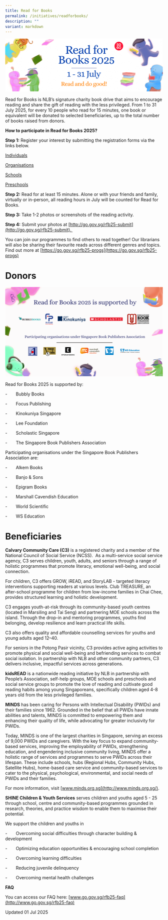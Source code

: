 ```yaml
---
title: Read for Books
permalink: /initiatives/readforbooks/
description: ""
variant: markdown
---
```

![Read for Books 2025](/images/RFB25_website_banner___SG60__1200_x_400_px_.png)

Read for Books is NLB’s signature charity book drive that aims to encourage reading and share the gift of reading with the less privileged. From 1 to 31 July 2025, for every 10 people who read for 15 minutes, one book or equivalent will be donated to selected beneficiaries, up to the total number of books raised from donors. 

**How to participate in Read for Books 2025?**

**Step 1:** Register your interest by submitting the registration forms via the links below.

[Individuals](https://go.gov.sg/rfb25-individuals)

[Organisations](https://go.gov.sg/rfb25-organisations)

[Schools](https://go.gov.sg/rfb25-schools)

[Preschools](https://go.gov.sg/rfb25-preschools)

**Step 2:** Read for at least 15 minutes. Alone or with your friends and family, virtually or in-person, all reading hours in July will be counted for Read for Books. 

**Step 3:** Take 1-2 photos or screenshots of the reading activity.  

**Step 4:** Submit your photos at [http://go.gov.sg/rfb25-submit](http://go.gov.sg/rfb25-submit). 

You can join our programmes to find others to read together! Our librarians will also be sharing their favourite reads across different genres and topics. Find out more at [https://go.gov.sg/rfb25-progs](https://go.gov.sg/rfb25-progs)

# **Donors**

![RFB25 Sponsors](/images/RFB25___sponsors__no_RWY_.png)

Read for Books 2025 is supported by:

-       Bubbly Books

-       Focus Publishing 

-       Kinokuniya Singapore

-       Lee Foundation

-       Scholastic Singapore

-       The Singapore Book Publishers Association

Participating organisations under the Singapore Book Publishers Association are:

-       Alkem Books

-       Banjo & Sons

-       Epigram Books

-       Marshall Cavendish Education

-       World Scientific

-       WS Education

# **Beneficiaries**

**Calvary Community Care (C3)** is a registered charity and a member of the National Council of Social Service (NCSS).  As a multi-service social service agency, C3 serves children, youth, adults, and seniors through a range of holistic programmes that promote literacy, emotional well-being, and social connection.

For children, C3 offers GROW, iREAD, and StoryLAB - targeted literacy interventions supporting readers at various levels. Club TREASURE, an after-school programme for children from low-income families in Chai Chee, provides structured learning and holistic development. 

C3 engages youth-at-risk through its community-based youth centres (located in Marsiling and Tai Seng) and partnering MOE schools across the island. Through the drop-in and mentoring programmes, youths find belonging, develop resilience and learn practical life skills. 

C3 also offers quality and affordable counselling services for youths and young adults aged 12–40. 

For seniors in the Potong Pasir vicinity, C3 provides active aging activities to promote physical and social well-being and befriending services to combat social isolation. In partnership with NLB and other community partners, C3 delivers inclusive, impactful services across generations.

**kidsREAD** is a nationwide reading initiative by NLB in partnership with People’s Association, self-help groups, MOE schools and preschools and social service groups to promote the love of reading and cultivate good reading habits among young Singaporeans, specifically children aged 4-8 years old from the less privileged families.

**MINDS** has been caring for Persons with Intellectual Disability (PWIDs) and their families since 1962. Grounded in the belief that all PWIDs have innate abilities and talents, MINDS is committed to empowering them and enhancing their quality of life, while advocating for greater inclusivity for PWIDs. 

Today, MINDS is one of the largest charities in Singapore, serving an excess of 9,000 PWIDs and caregivers. With the key focus to expand community-based services, improving the employability of PWIDs, strengthening education, and engendering inclusive community living, MINDS offer a holistic range of services and programmes to serve PWIDs across their lifespan. These include schools, hubs (Regional Hubs, Community Hubs, Satellite Hubs), home-based care service and community-based services to cater to the physical, psychological, environmental, and social needs of PWIDs and their families. 

For more information, visit [www.minds.org.sg](http://www.minds.org.sg/).

**SHINE Children & Youth Services** serves children and youths aged 5 - 25 through school, centre and community-based programmes grounded in research, theories, and practice wisdom to enable them to maximise their potential.

We support the children and youths in

-       Overcoming social difficulties through character building & development

-       Optimizing education opportunities & encouraging school completion

-       Overcoming learning difficulties

-       Reducing juvenile delinquency

-       Overcoming mental health challenges


**FAQ**

You can access our FAQ here: [www.go.gov.sg/rfb25-faq](http://www.go.gov.sg/rfb25-faq)

Updated 01 Jul 2025